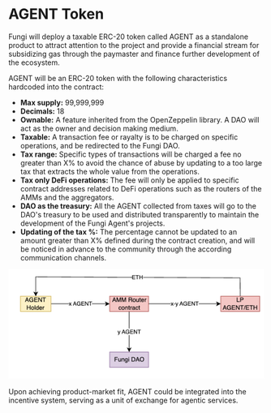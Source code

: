 # AGENT Token

Fungi will deploy a taxable ERC-20 token called AGENT as a standalone product to attract attention to the project and provide a financial stream for subsidizing gas through the paymaster and finance further development of the ecosystem.

AGENT will be an ERC-20 token with the following characteristics hardcoded into the contract:

- **Max supply:** 99,999,999
- **Decimals:** 18
- **Ownable:** A feature inherited from the OpenZeppelin library. A DAO will act as the owner and decision making medium.
- **Taxable:** A transaction fee or rayalty is to be charged on specific operations, and be redirected to the Fungi DAO.
- **Tax range:** Specific types of transactions will be charged a fee no greater than X% to avoid the chance of abuse by updating to a too large tax that extracts the whole value from the operations. 
- **Tax only DeFi operations:** The fee will only be applied to specific contract addresses related to DeFi operations such as the routers of the AMMs and the aggregators.
- **DAO as the treasury:** All the AGENT collected from taxes will go to the DAO's treasury to be used and distributed transparently to maintain the development of the Fungi Agent's projects.
- **Updating of the tax %:** The percentage cannot be updated to an amount greater than X% defined during the contract creation, and will be noticed in advance to the community through the according communication channels.

![AGENT Taxing Diagram](public/AGENT_taxing_diagram.png)

Upon achieving product-market fit, AGENT could be integrated into the incentive system, serving as a unit of exchange for agentic services.
